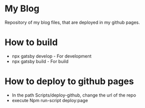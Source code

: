 # My Blog

Repository of my blog files, that are deployed in my github pages.

# How to build

- npx gatsby develop - For development 
- npx gatsby build - For build

# How to deploy to github pages

- In the path Scripts/deploy-github, change the url of the repo
- execute Npm run-script deploy:page 
